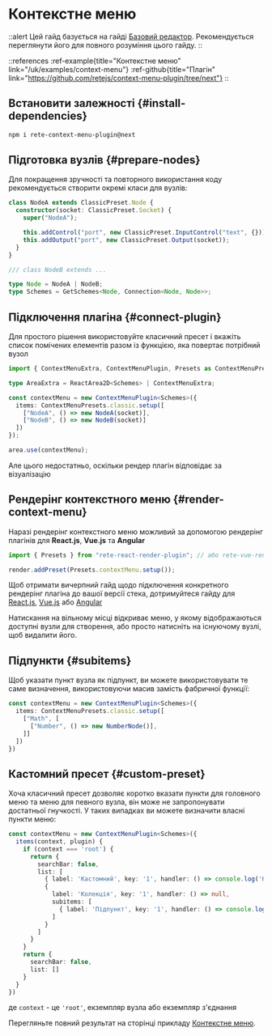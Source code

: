 # Контекстне меню

::alert
Цей гайд базується на гайді [Базовий редактор](/uk/docs/guides/basic). Рекомендується переглянути його для повного розуміння цього гайду.
::

::references
:ref-example{title="Контекстне меню" link="/uk/examples/context-menu"}
:ref-github{title="Плагін" link="https://github.com/retejs/context-menu-plugin/tree/next"}
::

## Встановити залежності {#install-dependencies}

```bash
npm i rete-context-menu-plugin@next
```

## Підготовка вузлів {#prepare-nodes}

Для покращення зручності та повторного використання коду рекомендується створити окремі класи для вузлів:

```ts
class NodeA extends ClassicPreset.Node {
  constructor(socket: ClassicPreset.Socket) {
    super("NodeA");

    this.addControl("port", new ClassicPreset.InputControl("text", {}));
    this.addOutput("port", new ClassicPreset.Output(socket));
  }
}

/// class NodeB extends ...

type Node = NodeA | NodeB;
type Schemes = GetSchemes<Node, Connection<Node, Node>>;
```

## Підключення плагіна {#connect-plugin}

Для простого рішення використовуйте класичний пресет і вкажіть список помічених елементів разом із функцією, яка повертає потрібний вузол

```ts
import { ContextMenuExtra, ContextMenuPlugin, Presets as ContextMenuPresets } from "rete-context-menu-plugin";

type AreaExtra = ReactArea2D<Schemes> | ContextMenuExtra;

const contextMenu = new ContextMenuPlugin<Schemes>({
  items: ContextMenuPresets.classic.setup([
    ["NodeA", () => new NodeA(socket)],
    ["NodeB", () => new NodeB(socket)]
  ])
});

area.use(contextMenu);
```

Але цього недостатньо, оскільки рендер плагін відповідає за візуалізацію

## Рендерінг контекстного меню {#render-context-menu}

Наразі рендерінг контекстного меню можливий за допомогою рендерінг плагінів для **React.js**, **Vue.js** та **Angular**

```ts
import { Presets } from "rete-react-render-plugin"; // або rete-vue-render-plugin, rete-angular-render-plugin

render.addPreset(Presets.contextMenu.setup());
```

Щоб отримати вичерпний гайд щодо підключення конкретного рендерінг плагіна до вашої версії стека, дотримуйтеся гайду для
[React.js](/uk/docs/guides/renderers/react), [Vue.js](/uk/docs/guides/renderers/vue) або [Angular](/uk/docs/guides/renderers/angular)

Натискання на вільному місці відкриває меню, у якому відображаються доступні вузли для створення, або просто натисніть на існуючому вузлі, щоб видалити його.

## Підпункти {#subitems}

Щоб указати пункт вузла як підпункт, ви можете використовувати те саме визначення, використовуючи масив замість фабричної функції:

```ts
const contextMenu = new ContextMenuPlugin<Schemes>({
  items: ContextMenuPresets.classic.setup([
    ["Math", [
      ["Number", () => new NumberNode()],
    ]]
  ])
})
```

## Кастомний пресет {#custom-preset}

Хоча класичний пресет дозволяє коротко вказати пункти для головного меню та меню для певного вузла, він може не запропонувати достатньої гнучкості. У таких випадках ви можете визначити власні пункти меню:

```ts
const contextMenu = new ContextMenuPlugin<Schemes>({
  items(context, plugin) {
    if (context === 'root') {
      return {
        searchBar: false,
        list: [
          { label: 'Кастомний', key: '1', handler: () => console.log('Кастомний') },
          {
            label: 'Колекція', key: '1', handler: () => null,
            subitems: [
              { label: 'Підпункт', key: '1', handler: () => console.log('Підпункт') }
            ]
          }
        ]
      }
    }
    return {
      searchBar: false,
      list: []
    }
  }
})
```

де `context` - це `'root'`, екземпляр вузла або екземпляр з'єднання

Перегляньте повний результат на сторінці прикладу [Контекстне меню](/uk/examples/context-menu).
